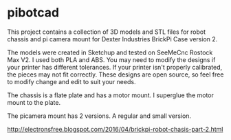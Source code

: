 pibotcad
===========

This project contains a collection of 3D models and STL files for robot chassis and pi camera mount for Dexter Industries BrickPi Case version 2.

The models were created in Sketchup and tested on SeeMeCnc Rostock Max V2. I used both PLA and ABS. You may need to modify the designs if your printer has different tolerances. If your printer isn't properly calibrated, the pieces may not fit correctly. These designs are open source, so feel free to modify change and edit to suit your needs.

The chassis is a flate plate and has a motor mount. I superglue the motor mount to the plate.

The picamera mount has 2 versions. A regular and small version.

http://electronsfree.blogspot.com/2016/04/brickpi-robot-chasis-part-2.html